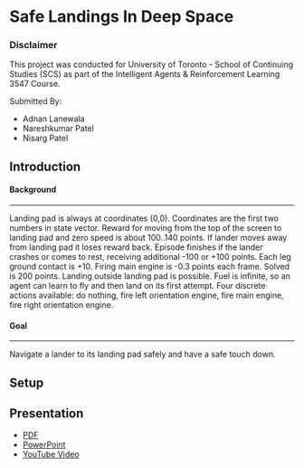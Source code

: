 # Safe Landings In Deep Space

### Disclaimer
This project was conducted for University of Toronto - School of Continuing Studies (SCS) as part of the Intelligent Agents & Reinforcement Learning 3547 Course.

Submitted By:
- Adnan Lanewala
- Nareshkumar Patel
- Nisarg Patel

## Introduction
#### Background
***
Landing pad is always at coordinates (0,0). Coordinates are the first two numbers in state vector. Reward for moving from the top of the screen to landing pad and zero speed is about 100..140 points. If lander moves away from landing pad it loses reward back. Episode finishes if the lander crashes or comes to rest, receiving additional -100 or +100 points. Each leg ground contact is +10. Firing main engine is -0.3 points each frame. Solved is 200 points. Landing outside landing pad is possible. Fuel is infinite, so an agent can learn to fly and then land on its first attempt. Four discrete actions available: do nothing, fire left orientation engine, fire main engine, fire right orientation engine.</br>

#### Goal
***
Navigate a lander to its landing pad safely and have a safe touch down.

## Setup

## Presentation
- [PDF]()
- [PowerPoint]()
- [YouTube Video]()
